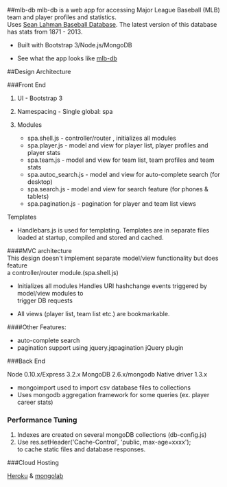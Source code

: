 
##mlb-db
mlb-db is a web app for accessing Major League Baseball (MLB) team and player profiles and statistics.  
Uses [Sean Lahman Baseball Database]. The latest version of this database has stats from 1871 - 2013.

* Built with Bootstrap 3/Node.js/MongoDB

* See what the app looks like [mlb-db]

##Design Architecture


###Front End
1. UI - Bootstrap 3

2. Namespacing - Single global: spa  

3. Modules
    * spa.shell.js - controller/router , initializes all modules
    * spa.player.js - model and view for player list, player profiles and player stats
    * spa.team.js - model and view for team list, team profiles and team stats  
    * spa.autoc_search.js - model and view for auto-complete search (for desktop)
    * spa.search.js - model and view for search feature (for phones & tablets)
    * spa.pagination.js - pagination for player and team list views 


Templates  
* Handlebars.js is used for templating. Templates are in separate files  
loaded at startup, compiled and stored and cached.

####MVC architecture  
 This design doesn't implement separate model/view functionality but does feature  
a controller/router module.(spa.shell.js)

* Initializes all modules
Handles URI hashchange events triggered by model/view modules to   
trigger  DB requests  

* All views (player list, team list etc.) are bookmarkable.


####Other Features:  
* auto-complete search
* pagination support using jquery.jqpagination jQuery plugin


###Back End

Node 0.10.x/Express 3.2.x
MongoDB 2.6.x/mongodb Native driver 1.3.x 
* mongoimport used to import csv database files to collections
* Uses mongodb aggregation framework for some queries (ex. player career stats)

### Performance Tuning
1. Indexes are created on several mongoDB collections (db-config.js)
2. Use res.setHeader('Cache-Control', 'public, max-age=xxxx');  
to cache static files and database responses.

###Cloud Hosting

[Heroku] & [mongolab]


[Single Page Web Applications]:http://www.amazon.com/Single-Page-Applications-end---end/dp/1617290750/ref=sr_1_1?s=books&ie=UTF8&qid=1405382977&sr=1-1&keywords=single+page+web+applications

[Sean Lahman Baseball Database]:http://www.seanlahman.com/baseball-archive/statistics/

[mlb-db]:http://mlb-db.herokuapp.com/

[Heroku]:https://www.heroku.com/

[mongolab]:https://mongolab.com/welcome/

